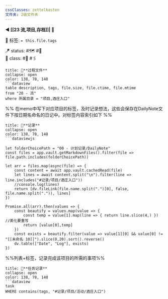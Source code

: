 ```yaml
---
cssClasses: zettelkasten
文件夹: 2级文件夹
---
```


**◀️ [[23 流,项目,存档]]| 📎** 

🧩 标签: `= this.file.tags`

🪁 status: #🗺️ #🍎  
🎏 class: #📇 #🖇️ 

```ad-todo
title: 💭**过程文件**
collapse: open
color: 138, 78, 148
```dataview
table description, tags, file.size, file.ctime, file.mtime
from "20 - 流"
where 所属目录 = "项目,酒庄入口"
```

%%
在memo中写下对应项目的标签，及时记录想法，这些会保存在DailyNote文件下按日期名命名的日记中。对标签内容索引如下
%%

```ad-todo
title: 💭**记录**
collapse: open
color: 138, 78, 148
```dataviewjs

let folderChoicePath = "00 - 计划记录/DailyNote"
const files = app.vault.getMarkdownFiles().filter(file => file.path.includes(folderChoicePath))

let arr = files.map(async(file) => { 
    const content = await app.vault.cachedRead(file) 
    let lines = await content.split("\n").filter(line => line.includes("#记录/项目/酒庄入口")) 
    //console.log(lines) 
    return [dv.fileLink(file.name.split(".")[0], false, file.name.split(".")), lines] 
}) 

Promise.all(arr).then(values => { 
    const beautify = values.map(value => { 
        const temp = value[1].map(line => { return line.slice(4,) }) //美化要重写
        return [value[0],temp] 
    }) 
    const exists = beautify.filter(value => value[1][0] && value[0] != "[[未命名 10]]").slice(0,20).sort().reverse()
    dv.table(["Date", "Log"], exists)
})
```

%%列表+标签，记录完成该项目的所需的事项%%

```ad-todo
title: 💭**任务记录**
collapse: open
color: 138, 78, 148
```dataview
task
WHERE contains(tags, "#记录/项目/活动/酒庄入口")
```